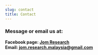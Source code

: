 ```yaml
---
slug: contact
title: Contact
---
```


### Message or email us at:

**Facebook page: [Jom Research](https://www.facebook.com/profile.php?id=100095502845075)**     
**Email: jom.research.malaysia@gmail.com**